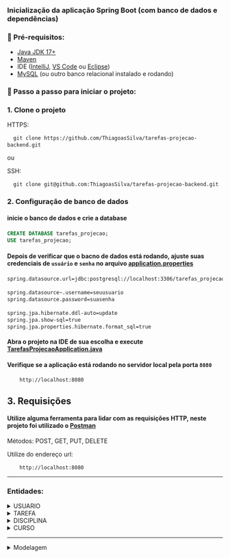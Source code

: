 ### Inicialização da aplicação Spring Boot (com banco de dados e dependências)

### 🔧 Pré-requisitos:

- [Java JDK 17+](https://www.oracle.com/java/technologies/javase/jdk17-archive-downloads.html)
- [Maven](https://maven.apache.org/download.cgi)
- IDE ([IntelliJ](https://www.jetbrains.com/idea/download), [VS Code](https://code.visualstudio.com/Download) ou [Eclipse](https://www.eclipse.org/downloads/packages/))
- [MySQL](https://dev.mysql.com/downloads/mysql/) (ou outro banco relacional instalado e rodando) 


### 🚀 Passo a passo para iniciar o projeto:
### 1. Clone o projeto
HTTPS:
~~~ git        
  git clone https://github.com/ThiagoasSilva/tarefas-projecao-backend.git
~~~
ou 

SSH:
~~~ git        
  git clone git@github.com:ThiagoasSilva/tarefas-projecao-backend.git
~~~

### 2. Configuração de banco de dados

#### inicie o banco de dados e crie a database
~~~ sql
CREATE DATABASE tarefas_projecao;
USE tarefas_projecao;
~~~

#### Depois de verificar que o bacno de dados está rodando, ajuste suas credenciais de ``usuário`` e ``senha`` no arquivo [application.properties](src/main/resources/application.properties)

    spring.datasource.url=jdbc:postgresql://localhost:3306/tarefas_projecao

    spring.datasource~.username=seuusuario 
    spring.datasource.password=suasenha 
    
    spring.jpa.hibernate.ddl-auto=update
    spring.jpa.show-sql=true
    spring.jpa.properties.hibernate.format_sql=true


#### Abra o projeto na IDE de sua escolha e execute [TarefasProjecaoApplication.java](src/main/java/br/com/tarefas/tarefas_projecao/TarefasProjecaoApplication.java)

#### Verifique se a aplicação está rodando no servidor local pela porta ``8080``
~~~ url
    http://localhost:8080
~~~

## 3. Requisições

#### Utilize alguma ferramenta para lidar com as requisições HTTP, neste projeto foi utilizado o [Postman](https://www.postman.com/)
Métodos: POST, GET, PUT, DELETE

 Utilize do endereço url:
~~~ url
    http://localhost:8080
~~~
---
### Entidades:
<details>
  <summary> USUARIO </summary>

#### 🔹 POST /usuarios – Criar usuário
~~~ json
{
"nome": "João Silva",
"cpf": "12345678900",
"endereco": "Rua das Flores, 123",
"telefoneUsuario": "11999999999"
}
~~~
#### 🔹 GET /usuarios – Listar todos os usuários

    Método: GET

    Sem body

#### 🔹 PUT /usuarios – Modificar usuário

~~~ json
{
"id": 1,
"nome": "João Silva Atualizado",
"cpf": "12345678900",
"endereco": "Rua Nova, 456",
"telefoneUsuario": "11988888888"
}
~~~

#### 🔹 DELETE /usuarios/1 – Deletar usuário

    Método: DELETE
 
    Sem body

---

</details>

<details>
  <summary> TAREFA </summary>

#### 🔹 POST /tarefas – Criar tarefa
~~~ json
{
"prioridade": 2,
"nome": "Estudar Spring Boot",
"descricao": "Fazer exercícios de API REST",
"disciplina": "Programação Web",
"realizado": false
}
~~~

#### 🔹 GET /tarefas – Listar todas as tarefas

    Método: GET

    Sem body

#### 🔹 PUT /tarefas – Atualizar tarefa
~~~ json
{
"id": 1,
"prioridade": 1,
"nome": "Estudar Spring Boot (Atualizado)",
"descricao": "Finalizar exercícios REST",
"disciplina": "Programação Web",
"realizado": true
}
~~~

#### 🔹 DELETE /tarefas/1 – Deletar tarefa

    Método: DELETE

    Sem body

---

</details>

<details>
  <summary> DISCIPLINA </summary>
   
#### 🔹 POST /disciplinas – Criar disciplina
~~~ json
{
"nome": "Banco de Dados",
"nomeProfessor": "Prof. Ana Costa",
"horario": "Segunda-feira - 10h",
"sala": 205
}
~~~

#### 🔹 GET /disciplinas – Listar todas as disciplinas

    Método: GET

    Sem body

#### 🔹 PUT /disciplinas – Atualizar disciplina
~~~ json
{
"id": 1,
"nome": "Banco de Dados II",
"nomeProfessor": "Prof. Ana Costa",
"horario": "Segunda-feira - 14h",
"sala": 305
}
~~~

#### 🔹 DELETE /disciplinas/1 – Deletar disciplina

    Método: DELETE

    Sem body

---

</details>

<details>
  <summary> CURSO </summary>

#### 🔹 POST /cursos – Criar curso
~~~ json
{
"nome": "Engenharia de Software",
"semestres": "8",
"area": "Tecnologia"
}
~~~

#### 🔹 GET /cursos – Listar todos os cursos

    Método: GET

    Sem body

#### 🔹 PUT /cursos – Atualizar curso
~~~ json
{
"id": 1,
"nome": "Engenharia da Computação",
"semestres": "10",
"area": "Exatas"
}
~~~

#### 🔹 DELETE /cursos/1 – Deletar curso

    Método: DELETE

    Sem body

--- 

</details>

----

<details>
<summary> Modelagem </summary>

### [Diagrama de Classes UML](https://drive.google.com/file/d/18SvtVLn-VxeYvTe052SHKD2Dolkf-3fq/view?usp=sharing)
<img src="imagens/Diagrama%20de%20Classes%20UML%20GTPRO.drawio.png">

### [Diagrama Conceitual](https://drive.google.com/file/d/1GjBUVkqMnWBbgvkSVaZaaGMATPoqvXxr/view?usp=sharing)
<img src="imagens/Diagrama Conceitual GTPRO.drawio.png">

### Modelo Físico
~~~ sql
create database tarefasProjecaodb;
use tarefasProjecaodb;

create table curso(
	id int auto_increment,
	nome varchar(50) unique not null,
	semestres int not null,
	area varchar(30),
		primary key(id)
);

create table usuario(
	id int auto_increment,
	id_curso int,
	cpf varchar(11) unique not null,
	nome varchar(150) not null,
	endereco varchar(255) not null,
	telefoneUsuario varchar(16) not null,
		primary key(id),
		foreign key(id_curso) references curso(id)
);

create table disciplina(
	id int auto_increment,
	id_curso int,
	nome varchar(50) unique not null,
	nomeprofessor varchar(100) not null,
	horario varchar(20) not null,
	sala int not null,
		primary key(id),
		foreign key(id_curso) references curso(id)
);

create table tarefa(
	id int auto_increment,
	id_disciplina int,
	prioridade int not null default 2,
	nome varchar(50),
	descricao varchar(255),
	realizado boolean default false,
		primary key(id),
		foreign key(id_disciplina) references disciplina(id)
);
~~~
</details>

</details>
